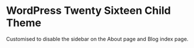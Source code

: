 # WordPress Twenty Sixteen Child Theme

Customised to disable the sidebar on the About page and Blog index page.